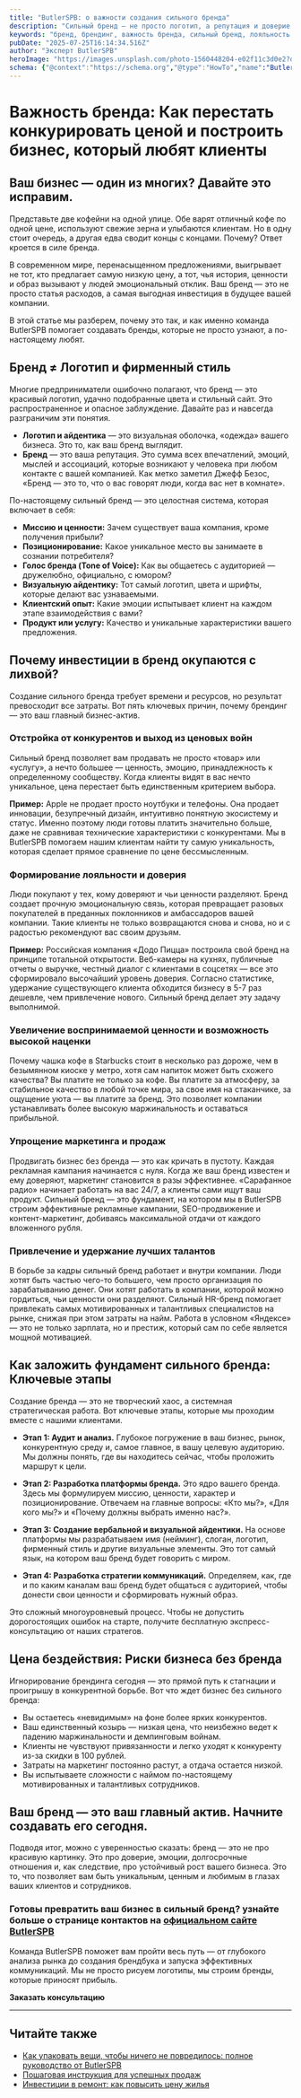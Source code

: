 ```yaml
---
title: "ButlerSPB: о важности создания сильного бренда"
description: "Сильный бренд — не просто логотип, а репутация и доверие. Узнайте из статьи нашего блога, как он помогает выделиться, привлечь клиентов и увеличить прибыль."
keywords: "бренд, брендинг, важность бренда, сильный бренд, лояльность клиентов, узнаваемость, репутация"
pubDate: "2025-07-25T16:14:34.516Z"
author: "Эксперт ButlerSPB"
heroImage: "https://images.unsplash.com/photo-1560448204-e02f11c3d0e2?q=80&w=2070&auto=format&fit=crop"
schema: {"@context":"https://schema.org","@type":"HowTo","name":"ButlerSPB: о важности создания сильного бренда","description":"Сильный бренд — не просто логотип, а репутация и доверие. Узнайте из статьи нашего блога, как он помогает выделиться, привлечь клиентов и увеличить прибыль.","image":{"@type":"ImageObject","url":"https://images.unsplash.com/photo-1560448204-e02f11c3d0e2?q=80&w=2070&auto=format&fit=crop"},"aggregateRating":{"@type":"AggregateRating","ratingValue":"4.9","reviewCount":513,"bestRating":"5","worstRating":"1"},"publisher":{"@type":"Organization","name":"Блог ButlerSPB","logo":{"@type":"ImageObject","url":"https://butlerspb-blog.netlify.app/favicon.ico"}},"mainEntityOfPage":{"@type":"WebPage","@id":"https://butlerspb-blog.netlify.app/blog/vazhnost-brenda/"}}
---
```

# Важность бренда: Как перестать конкурировать ценой и построить бизнес, который любят клиенты

## Ваш бизнес — один из многих? Давайте это исправим.

Представьте две кофейни на одной улице. Обе варят отличный кофе по одной цене, используют свежие зерна и улыбаются клиентам. Но в одну стоит очередь, а другая едва сводит концы с концами. Почему? Ответ кроется в силе бренда.

В современном мире, перенасыщенном предложениями, выигрывает не тот, кто предлагает самую низкую цену, а тот, чья история, ценности и образ вызывают у людей эмоциональный отклик. Ваш бренд — это не просто статья расходов, а самая выгодная инвестиция в будущее вашей компании.

В этой статье мы разберем, почему это так, и как именно команда ButlerSPB помогает создавать бренды, которые не просто узнают, а по-настоящему любят.

## Бренд ≠ Логотип и фирменный стиль

Многие предприниматели ошибочно полагают, что бренд — это красивый логотип, удачно подобранные цвета и стильный сайт. Это распространенное и опасное заблуждение. Давайте раз и навсегда разграничим эти понятия.

*   **Логотип и айдентика** — это визуальная оболочка, «одежда» вашего бизнеса. Это то, как ваш бренд выглядит.
*   **Бренд** — это ваша репутация. Это сумма всех впечатлений, эмоций, мыслей и ассоциаций, которые возникают у человека при любом контакте с вашей компанией. Как метко заметил Джефф Безос, «Бренд — это то, что о вас говорят люди, когда вас нет в комнате».

По-настоящему сильный бренд — это целостная система, которая включает в себя:
*   **Миссию и ценности:** Зачем существует ваша компания, кроме получения прибыли?
*   **Позиционирование:** Какое уникальное место вы занимаете в сознании потребителя?
*   **Голос бренда (Tone of Voice):** Как вы общаетесь с аудиторией — дружелюбно, официально, с юмором?
*   **Визуальную айдентику:** Тот самый логотип, цвета и шрифты, которые делают вас узнаваемыми.
*   **Клиентский опыт:** Какие эмоции испытывает клиент на каждом этапе взаимодействия с вами?
*   **Продукт или услугу:** Качество и уникальные характеристики вашего предложения.

## Почему инвестиции в бренд окупаются с лихвой?

Создание сильного бренда требует времени и ресурсов, но результат превосходит все затраты. Вот пять ключевых причин, почему брендинг — это ваш главный бизнес-актив.

### Отстройка от конкурентов и выход из ценовых войн

Сильный бренд позволяет вам продавать не просто «товар» или «услугу», а нечто большее — ценность, эмоцию, принадлежность к определенному сообществу. Когда клиенты видят в вас нечто уникальное, цена перестает быть единственным критерием выбора.

**Пример:** Apple не продает просто ноутбуки и телефоны. Она продает инновации, безупречный дизайн, интуитивно понятную экосистему и статус. Именно поэтому люди готовы платить значительно больше, даже не сравнивая технические характеристики с конкурентами. Мы в ButlerSPB помогаем нашим клиентам найти ту самую уникальность, которая сделает прямое сравнение по цене бессмысленным.

### Формирование лояльности и доверия

Люди покупают у тех, кому доверяют и чьи ценности разделяют. Бренд создает прочную эмоциональную связь, которая превращает разовых покупателей в преданных поклонников и амбассадоров вашей компании. Такие клиенты не только возвращаются снова и снова, но и с радостью рекомендуют вас своим друзьям.

**Пример:** Российская компания «Додо Пицца» построила свой бренд на принципе тотальной открытости. Веб-камеры на кухнях, публичные отчеты о выручке, честный диалог с клиентами в соцсетях — все это сформировало высочайший уровень доверия. Согласно статистике, удержание существующего клиента обходится бизнесу в 5-7 раз дешевле, чем привлечение нового. Сильный бренд делает эту задачу выполнимой.

### Увеличение воспринимаемой ценности и возможность высокой наценки

Почему чашка кофе в Starbucks стоит в несколько раз дороже, чем в безымянном киоске у метро, хотя сам напиток может быть схожего качества? Вы платите не только за кофе. Вы платите за атмосферу, за стабильное качество в любой точке мира, за свое имя на стаканчике, за ощущение уюта — вы платите за бренд. Это позволяет компании устанавливать более высокую маржинальность и оставаться прибыльной.

### Упрощение маркетинга и продаж

Продвигать бизнес без бренда — это как кричать в пустоту. Каждая рекламная кампания начинается с нуля. Когда же ваш бренд известен и ему доверяют, маркетинг становится в разы эффективнее. «Сарафанное радио» начинает работать на вас 24/7, а клиенты сами ищут ваш продукт. Сильный бренд — это фундамент, на котором мы в ButlerSPB строим эффективные рекламные кампании, SEO-продвижение и контент-маркетинг, добиваясь максимальной отдачи от каждого вложенного рубля.

### Привлечение и удержание лучших талантов

В борьбе за кадры сильный бренд работает и внутри компании. Люди хотят быть частью чего-то большего, чем просто организация по зарабатыванию денег. Они хотят работать в компании, которой можно гордиться, чьи ценности они разделяют. Сильный HR-бренд помогает привлекать самых мотивированных и талантливых специалистов на рынке, снижая при этом затраты на найм. Работа в условном «Яндексе» — это не только зарплата, но и престиж, который сам по себе является мощной мотивацией.

## Как заложить фундамент сильного бренда: Ключевые этапы

Создание бренда — это не творческий хаос, а системная стратегическая работа. Вот ключевые этапы, которые мы проходим вместе с нашими клиентами.

*   **Этап 1: Аудит и анализ.** Глубокое погружение в ваш бизнес, рынок, конкурентную среду и, самое главное, в вашу целевую аудиторию. Мы должны понять, где вы находитесь сейчас, чтобы проложить маршрут к цели.

*   **Этап 2: Разработка платформы бренда.** Это ядро вашего бренда. Здесь мы формулируем миссию, ценности, характер и позиционирование. Отвечаем на главные вопросы: «Кто мы?», «Для кого мы?» и «Почему должны выбрать именно нас?».

*   **Этап 3: Создание вербальной и визуальной айдентики.** На основе платформы мы разрабатываем имя (нейминг), слоган, логотип, фирменный стиль и другие визуальные элементы. Это тот самый язык, на котором ваш бренд будет говорить с миром.

*   **Этап 4: Разработка стратегии коммуникаций.** Определяем, как, где и по каким каналам ваш бренд будет общаться с аудиторией, чтобы донести свои ценности и сформировать нужный образ.

Это сложный многоуровневый процесс. Чтобы не допустить дорогостоящих ошибок на старте, получите бесплатную экспресс-консультацию от наших стратегов.

## Цена бездействия: Риски бизнеса без бренда

Игнорирование брендинга сегодня — это прямой путь к стагнации и проигрышу в конкурентной борьбе. Вот что ждет бизнес без сильного бренда:

*   Вы остаетесь «невидимым» на фоне более ярких конкурентов.
*   Ваш единственный козырь — низкая цена, что неизбежно ведет к падению маржинальности и демпинговым войнам.
*   Клиенты не чувствуют привязанности и легко уходят к конкуренту из-за скидки в 100 рублей.
*   Затраты на маркетинг постоянно растут, а отдача остается низкой.
*   Вы испытываете сложности с наймом по-настоящему мотивированных и талантливых сотрудников.

## Ваш бренд — это ваш главный актив. Начните создавать его сегодня.

Подводя итог, можно с уверенностью сказать: бренд — это не про красивую картинку. Это про доверие, эмоции, долгосрочные отношения и, как следствие, про устойчивый рост вашего бизнеса. Это то, что позволяет вам быть уникальным, ценным и любимым в глазах ваших клиентов и сотрудников.

### Готовы превратить ваш бизнес в сильный бренд? узнайте больше о странице контактов на <a href="https://butlerspb.ru/contacts" target="_blank" rel="nofollow">официальном сайте ButlerSPB</a>

Команда ButlerSPB поможет вам пройти весь путь — от глубокого анализа рынка до создания брендбука и запуска эффективных коммуникаций. Мы не просто рисуем логотипы, мы строим бренды, которые приносят прибыль.

**Заказать консультацию**

---

## Читайте также

*   [Как упаковать вещи, чтобы ничего не повредилось: полное руководство от ButlerSPB](/blog/kak-upakovat-veschi-chtoby-nichego-ne-povredilos/)
*   [Пошаговая инструкция для успешных продаж](/blog/instrukciya-prodazha/)
*   [Инвестиции в ремонт: как повысить цену жилья](/blog/investicii-v-remont/)

